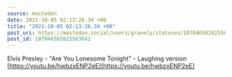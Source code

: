 ```yaml
---
source: mastodon
date: 2021-10-05 02:13:26.34 +00
title: "2021-10-05 02:13:26.34 +00"
post_uri: https://mastodon.social/users/gravely/statuses/107046502815563642
post_id: 107046502815563642
---
```

Elvis Presley - "Are You Lonesome Tonight" - Laughing version [https://youtu.be/hwbzxENP2eE](https://youtu.be/hwbzxENP2eE)


